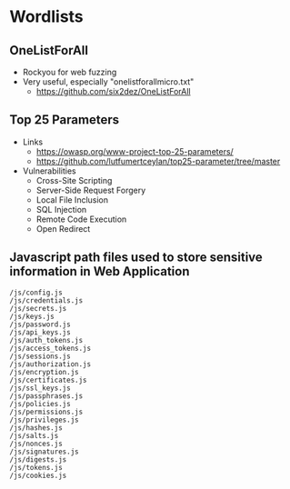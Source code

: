 # Wordlists



## OneListForAll

* Rockyou for web fuzzing
* Very useful, especially "onelistforallmicro.txt"
  * https://github.com/six2dez/OneListForAll

## Top 25 Parameters

* Links
  * https://owasp.org/www-project-top-25-parameters/
  * https://github.com/lutfumertceylan/top25-parameter/tree/master
* Vulnerabilities
  * Cross-Site Scripting
  * Server-Side Request Forgery
  * Local File Inclusion
  * SQL Injection
  * Remote Code Execution
  * Open Redirect

## Javascript path files used to store sensitive information in Web Application

```
/js/config.js
/js/credentials.js
/js/secrets.js
/js/keys.js
/js/password.js
/js/api_keys.js
/js/auth_tokens.js
/js/access_tokens.js
/js/sessions.js
/js/authorization.js
/js/encryption.js
/js/certificates.js
/js/ssl_keys.js
/js/passphrases.js
/js/policies.js
/js/permissions.js
/js/privileges.js
/js/hashes.js
/js/salts.js
/js/nonces.js
/js/signatures.js
/js/digests.js
/js/tokens.js
/js/cookies.js
```
